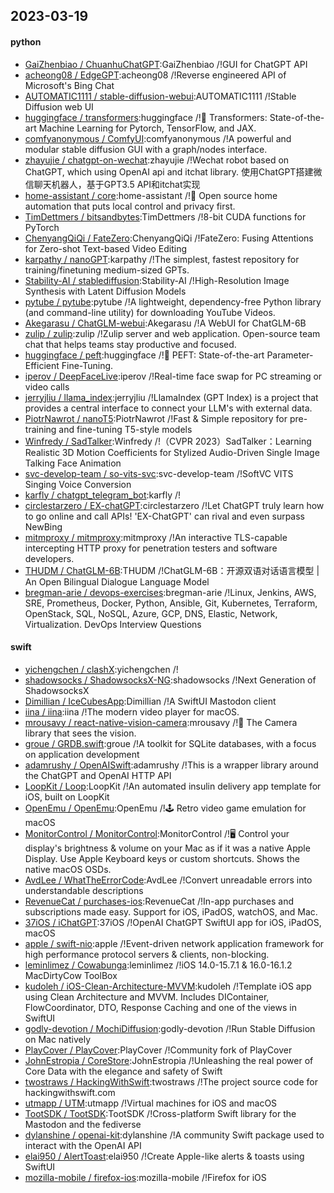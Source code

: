 ## 2023-03-19

#### python
* [GaiZhenbiao / ChuanhuChatGPT](https://github.com/GaiZhenbiao/ChuanhuChatGPT):GaiZhenbiao /!GUI for ChatGPT API
* [acheong08 / EdgeGPT](https://github.com/acheong08/EdgeGPT):acheong08 /!Reverse engineered API of Microsoft's Bing Chat
* [AUTOMATIC1111 / stable-diffusion-webui](https://github.com/AUTOMATIC1111/stable-diffusion-webui):AUTOMATIC1111 /!Stable Diffusion web UI
* [huggingface / transformers](https://github.com/huggingface/transformers):huggingface /!🤗
Transformers: State-of-the-art Machine Learning for Pytorch, TensorFlow, and JAX.
* [comfyanonymous / ComfyUI](https://github.com/comfyanonymous/ComfyUI):comfyanonymous /!A powerful and modular stable diffusion GUI with a graph/nodes interface.
* [zhayujie / chatgpt-on-wechat](https://github.com/zhayujie/chatgpt-on-wechat):zhayujie /!Wechat robot based on ChatGPT, which using OpenAI api and itchat library. 使用ChatGPT搭建微信聊天机器人，基于GPT3.5 API和itchat实现
* [home-assistant / core](https://github.com/home-assistant/core):home-assistant /!🏡
Open source home automation that puts local control and privacy first.
* [TimDettmers / bitsandbytes](https://github.com/TimDettmers/bitsandbytes):TimDettmers /!8-bit CUDA functions for PyTorch
* [ChenyangQiQi / FateZero](https://github.com/ChenyangQiQi/FateZero):ChenyangQiQi /!FateZero: Fusing Attentions for Zero-shot Text-based Video Editing
* [karpathy / nanoGPT](https://github.com/karpathy/nanoGPT):karpathy /!The simplest, fastest repository for training/finetuning medium-sized GPTs.
* [Stability-AI / stablediffusion](https://github.com/Stability-AI/stablediffusion):Stability-AI /!High-Resolution Image Synthesis with Latent Diffusion Models
* [pytube / pytube](https://github.com/pytube/pytube):pytube /!A lightweight, dependency-free Python library (and command-line utility) for downloading YouTube Videos.
* [Akegarasu / ChatGLM-webui](https://github.com/Akegarasu/ChatGLM-webui):Akegarasu /!A WebUI for ChatGLM-6B
* [zulip / zulip](https://github.com/zulip/zulip):zulip /!Zulip server and web application. Open-source team chat that helps teams stay productive and focused.
* [huggingface / peft](https://github.com/huggingface/peft):huggingface /!🤗
PEFT: State-of-the-art Parameter-Efficient Fine-Tuning.
* [iperov / DeepFaceLive](https://github.com/iperov/DeepFaceLive):iperov /!Real-time face swap for PC streaming or video calls
* [jerryjliu / llama_index](https://github.com/jerryjliu/llama_index):jerryjliu /!LlamaIndex (GPT Index) is a project that provides a central interface to connect your LLM's with external data.
* [PiotrNawrot / nanoT5](https://github.com/PiotrNawrot/nanoT5):PiotrNawrot /!Fast & Simple repository for pre-training and fine-tuning T5-style models
* [Winfredy / SadTalker](https://github.com/Winfredy/SadTalker):Winfredy /!（CVPR 2023）SadTalker：Learning Realistic 3D Motion Coefficients for Stylized Audio-Driven Single Image Talking Face Animation
* [svc-develop-team / so-vits-svc](https://github.com/svc-develop-team/so-vits-svc):svc-develop-team /!SoftVC VITS Singing Voice Conversion
* [karfly / chatgpt_telegram_bot](https://github.com/karfly/chatgpt_telegram_bot):karfly /!
* [circlestarzero / EX-chatGPT](https://github.com/circlestarzero/EX-chatGPT):circlestarzero /!Let ChatGPT truly learn how to go online and call APIs! 'EX-ChatGPT' can rival and even surpass NewBing
* [mitmproxy / mitmproxy](https://github.com/mitmproxy/mitmproxy):mitmproxy /!An interactive TLS-capable intercepting HTTP proxy for penetration testers and software developers.
* [THUDM / ChatGLM-6B](https://github.com/THUDM/ChatGLM-6B):THUDM /!ChatGLM-6B：开源双语对话语言模型 | An Open Bilingual Dialogue Language Model
* [bregman-arie / devops-exercises](https://github.com/bregman-arie/devops-exercises):bregman-arie /!Linux, Jenkins, AWS, SRE, Prometheus, Docker, Python, Ansible, Git, Kubernetes, Terraform, OpenStack, SQL, NoSQL, Azure, GCP, DNS, Elastic, Network, Virtualization. DevOps Interview Questions

#### swift
* [yichengchen / clashX](https://github.com/yichengchen/clashX):yichengchen /!
* [shadowsocks / ShadowsocksX-NG](https://github.com/shadowsocks/ShadowsocksX-NG):shadowsocks /!Next Generation of ShadowsocksX
* [Dimillian / IceCubesApp](https://github.com/Dimillian/IceCubesApp):Dimillian /!A SwiftUI Mastodon client
* [iina / iina](https://github.com/iina/iina):iina /!The modern video player for macOS.
* [mrousavy / react-native-vision-camera](https://github.com/mrousavy/react-native-vision-camera):mrousavy /!📸
The Camera library that sees the vision.
* [groue / GRDB.swift](https://github.com/groue/GRDB.swift):groue /!A toolkit for SQLite databases, with a focus on application development
* [adamrushy / OpenAISwift](https://github.com/adamrushy/OpenAISwift):adamrushy /!This is a wrapper library around the ChatGPT and OpenAI HTTP API
* [LoopKit / Loop](https://github.com/LoopKit/Loop):LoopKit /!An automated insulin delivery app template for iOS, built on LoopKit
* [OpenEmu / OpenEmu](https://github.com/OpenEmu/OpenEmu):OpenEmu /!🕹
Retro video game emulation for macOS
* [MonitorControl / MonitorControl](https://github.com/MonitorControl/MonitorControl):MonitorControl /!🖥
Control your display's brightness & volume on your Mac as if it was a native Apple Display. Use Apple Keyboard keys or custom shortcuts. Shows the native macOS OSDs.
* [AvdLee / WhatTheErrorCode](https://github.com/AvdLee/WhatTheErrorCode):AvdLee /!Convert unreadable errors into understandable descriptions
* [RevenueCat / purchases-ios](https://github.com/RevenueCat/purchases-ios):RevenueCat /!In-app purchases and subscriptions made easy. Support for iOS, iPadOS, watchOS, and Mac.
* [37iOS / iChatGPT](https://github.com/37iOS/iChatGPT):37iOS /!OpenAI ChatGPT SwiftUI app for iOS, iPadOS, macOS
* [apple / swift-nio](https://github.com/apple/swift-nio):apple /!Event-driven network application framework for high performance protocol servers & clients, non-blocking.
* [leminlimez / Cowabunga](https://github.com/leminlimez/Cowabunga):leminlimez /!iOS 14.0-15.7.1 & 16.0-16.1.2 MacDirtyCow ToolBox
* [kudoleh / iOS-Clean-Architecture-MVVM](https://github.com/kudoleh/iOS-Clean-Architecture-MVVM):kudoleh /!Template iOS app using Clean Architecture and MVVM. Includes DIContainer, FlowCoordinator, DTO, Response Caching and one of the views in SwiftUI
* [godly-devotion / MochiDiffusion](https://github.com/godly-devotion/MochiDiffusion):godly-devotion /!Run Stable Diffusion on Mac natively
* [PlayCover / PlayCover](https://github.com/PlayCover/PlayCover):PlayCover /!Community fork of PlayCover
* [JohnEstropia / CoreStore](https://github.com/JohnEstropia/CoreStore):JohnEstropia /!Unleashing the real power of Core Data with the elegance and safety of Swift
* [twostraws / HackingWithSwift](https://github.com/twostraws/HackingWithSwift):twostraws /!The project source code for hackingwithswift.com
* [utmapp / UTM](https://github.com/utmapp/UTM):utmapp /!Virtual machines for iOS and macOS
* [TootSDK / TootSDK](https://github.com/TootSDK/TootSDK):TootSDK /!Cross-platform Swift library for the Mastodon and the fediverse
* [dylanshine / openai-kit](https://github.com/dylanshine/openai-kit):dylanshine /!A community Swift package used to interact with the OpenAI API
* [elai950 / AlertToast](https://github.com/elai950/AlertToast):elai950 /!Create Apple-like alerts & toasts using SwiftUI
* [mozilla-mobile / firefox-ios](https://github.com/mozilla-mobile/firefox-ios):mozilla-mobile /!Firefox for iOS
